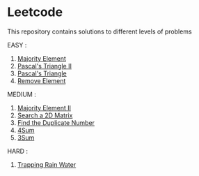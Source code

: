 # Leetcode
This repository contains solutions to different levels of problems 


EASY :

1. [Majority Element](https://leetcode.com/problems/majority-element/)
2. [Pascal's Triangle II](https://leetcode.com/problems/pascals-triangle-ii/)
3. [Pascal's Triangle](https://leetcode.com/problems/pascals-triangle/)
4. [Remove Element](https://leetcode.com/problems/remove-element/)




MEDIUM :

1. [Majority Element II](https://leetcode.com/problems/majority-element-ii/)
2. [Search a 2D Matrix](https://leetcode.com/problems/search-a-2d-matrix/)
3. [Find the Duplicate Number](https://leetcode.com/problems/find-the-duplicate-number/)
4. [4Sum](https://leetcode.com/problems/4sum/)
5. [3Sum](https://leetcode.com/problems/3sum/)




HARD :

1. [Trapping Rain Water](https://leetcode.com/problems/trapping-rain-water/)



